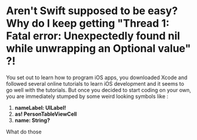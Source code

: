 # Aren't Swift supposed to be easy? Why do I keep getting "Thread 1: Fatal error: Unexpectedly found nil while unwrapping an Optional value" ?!



You set out to learn how to program iOS apps, you downloaded Xcode and followed several online tutorials to learn iOS development and it seems to go well with the tutorials. But once you decided to start coding on your own, you are immediately stumped by some weird looking symbols like :

1. **nameLabel: UILabel!**
2. **as! PersonTableViewCell** 
3. **name: String?**



What do those 

